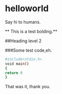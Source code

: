 # helloworld
Say hi to humans.


** This is a test bolding.**

##Heading level 2

###Some test code,eh.
```bash
#include<stdio.h>
void main()
{ 
return 0
}
```

That was it, thank you.
